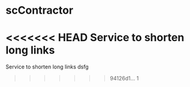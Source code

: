 # scContractor
<<<<<<< HEAD
Service to shorten long links
=======
Service to shorten long links
dsfg
>>>>>>> 94126d1... 1

